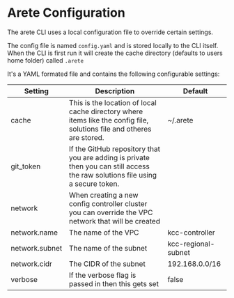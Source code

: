 # Arete Configuration #

The arete CLI uses a local configuration file to override certain settings.

The config file is named `config.yaml` and is stored locally to the CLI itself. When the CLI is
first run it will create the cache directory (defaults to users home folder) called `.arete`

It's a YAML formated file and contains the following configurable settings:

| Setting        | Description | Default |
| --- | --- | --- |
| cache | This is the location of local cache directory where items like the config file, solutions file and otheres are stored. | ~/.arete |
| git_token| If the GitHub repository that you are adding is private then you can still access the raw solutions file using a secure token. |
| network | When creating a new config controller cluster you can override the VPC network that will be created | |
| network.name   | The name of the VPC |  kcc-controller |
| network.subnet | The name of the subnet | kcc-regional-subnet |
| network.cidr   | The CIDR of the subnet | 192.168.0.0/16 |
| verbose        | If the verbose flag is passed in then this gets set | false |
